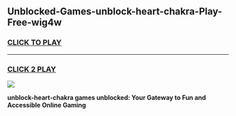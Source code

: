 
## Unblocked-Games-unblock-heart-chakra-Play-Free-wig4w
<h3>
<a href="https://premium76.site?title=unblock-heart-chakra&ref=10A">CLICK TO PLAY</a></h3>
<hr>

<h3>
<a href="https://premium76.site?title=unblock-heart-chakra&ref=10A">CLICK 2 PLAY</a>
  
</h3>

<a href="https://premium76.site?title=unblock-heart-chakra&ref=10A"><img src="https://clearcache.store/games.png"></a>


**unblock-heart-chakra games unblocked: Your Gateway to Fun and Accessible Online Gaming**
